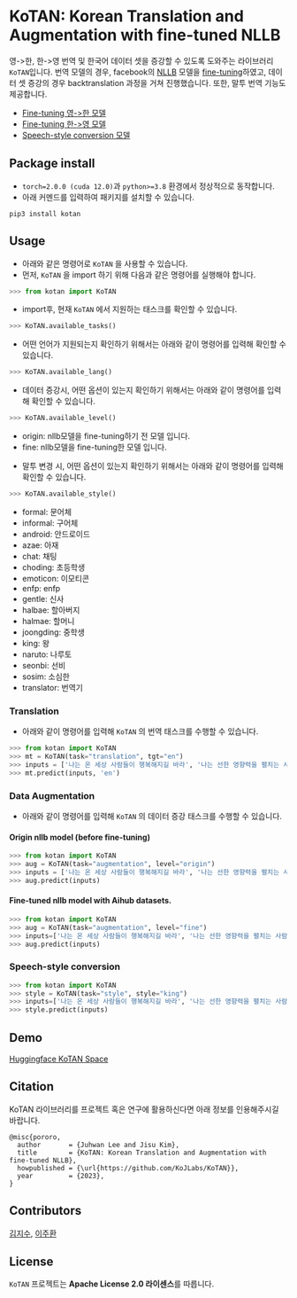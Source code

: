 # KoTAN: Korean Translation and Augmentation with fine-tuned NLLB

영->한, 한->영 번역 및 한국어 데이터 셋을 증강할 수 있도록 도와주는 라이브러리 `KoTAN`입니다.
번역 모델의 경우, facebook의 [NLLB](https://arxiv.org/abs/2207.04672) 모델을 [fine-tuning](https://github.com/KoJLabs/fine-tuning-nllb)하였고, 데이터 셋 증강의 경우 backtranslation 과정을 거쳐 진행했습니다.
또한, 말투 번역 기능도 제공합니다.

* [Fine-tuning 영->한 모델](https://huggingface.co/KoJLabs/nllb-finetuned-en2ko)
* [Fine-tuning 한->영 모델](https://huggingface.co/KoJLabs/nllb-finetuned-ko2en) 
* [Speech-style conversion 모델](https://huggingface.co/KoJLabs/bart-speech-style-converter)

## Package install
* `torch=2.0.0 (cuda 12.0)`과 `python>=3.8` 환경에서 정상적으로 동작합니다.
* 아래 커멘드를 입력하여 패키지를 설치할 수 있습니다.
```
pip3 install kotan
```

## Usage
* 아래와 같은 명령어로 `KoTAN` 을 사용할 수 있습니다.
* 먼저, `KoTAN` 을 import 하기 위해 다음과 같은 명령어를 실행해야 합니다.
```python
>>> from kotan import KoTAN
```
* import후, 현재 `KoTAN` 에서 지원하는 태스크를 확인할 수 있습니다.
```python
>>> KoTAN.available_tasks()
```
* 어떤 언어가 지원되는지 확인하기 위해서는 아래와 같이 명령어를 입력해 확인할 수 있습니다.
```python
>>> KoTAN.available_lang()
```
* 데이터 증강시, 어떤 옵션이 있는지 확인하기 위해서는 아래와 같이 명령어를 입력해 확인할 수 있습니다.
```python
>>> KoTAN.available_level()
```
  - origin: nllb모델을 fine-tuning하기 전 모델 입니다.
  - fine: nllb모델을 fine-tuning한 모델 입니다.
* 말투 변경 시, 어떤 옵션이 있는지 확인하기 위해서는 아래와 같이 명령어를 입력해 확인할 수 있습니다.
```python
>>> KoTAN.available_style()
```
* formal: 문어체
* informal: 구어체
* android: 안드로이드
* azae: 아재
* chat: 채팅
* choding: 초등학생
* emoticon: 이모티콘
* enfp: enfp
* gentle: 신사
* halbae: 할아버지
* halmae: 할머니
* joongding: 중학생
* king: 왕
* naruto: 나루토
* seonbi: 선비
* sosim: 소심한
* translator: 번역기

### Translation
* 아래와 같이 명령어를 입력해 `KoTAN` 의 번역 태스크를 수행할 수 있습니다.
```python
>>> from kotan import KoTAN
>>> mt = KoTAN(task="translation", tgt="en")
>>> inputs = ['나는 온 세상 사람들이 행복해지길 바라', '나는 선한 영향력을 펼치는 사람이 되고 싶어']
>>> mt.predict(inputs, 'en')
```

### Data Augmentation
* 아래와 같이 명령어를 입력해 `KoTAN` 의 데이터 증강 태스크를 수행할 수 있습니다.

#### Origin nllb model (before fine-tuning)
```python
>>> from kotan import KoTAN
>>> aug = KoTAN(task="augmentation", level="origin")
>>> inputs = ['나는 온 세상 사람들이 행복해지길 바라', '나는 선한 영향력을 펼치는 사람이 되고 싶어']
>>> aug.predict(inputs)
```

#### Fine-tuned nllb model with Aihub datasets.
```python
>>> from kotan import KoTAN
>>> aug = KoTAN(task="augmentation", level="fine")
>>> inputs=['나는 온 세상 사람들이 행복해지길 바라', '나는 선한 영향력을 펼치는 사람이 되고 싶어']
>>> aug.predict(inputs)
```

### Speech-style conversion
```python
>>> from kotan import KoTAN
>>> style = KoTAN(task="style", style="king")
>>> inputs=['나는 온 세상 사람들이 행복해지길 바라', '나는 선한 영향력을 펼치는 사람이 되고 싶어']
>>> style.predict(inputs)
```

## Demo
[Huggingface KoTAN Space](https://huggingface.co/spaces/KoJLabs/KoTAN)

## Citation
KoTAN 라이브러리를 프로젝트 혹은 연구에 활용하신다면 아래 정보를 인용해주시길 바랍니다.
```
@misc{pororo,
  author       = {Juhwan Lee and Jisu Kim},
  title        = {KoTAN: Korean Translation and Augmentation with fine-tuned NLLB},
  howpublished = {\url{https://github.com/KoJLabs/KoTAN}},
  year         = {2023},
}
```

## Contributors
[김지수](https://github.com/merry555), [이주환](https://github.com/juhwanlee-diquest)

## License
`KoTAN` 프로젝트는 **Apache License 2.0 라이센스**를 따릅니다.
